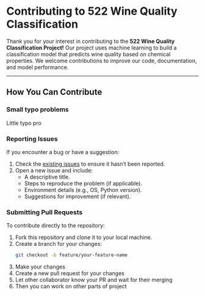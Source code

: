 # Contributing to 522 Wine Quality Classification

Thank you for your interest in contributing to the **522 Wine Quality Classification Project!** Our project uses machine learning to build a classification model that predicts wine quality based on chemical properties. We welcome contributions to improve our code, documentation, and model performance.

---

## How You Can Contribute

### Small typo problems
Little typo pro

### Reporting Issues
If you encounter a bug or have a suggestion:
1. Check the [existing issues](https://github.com/UBC-MDS/522-wine-quality-32/issues) to ensure it hasn’t been reported.
2. Open a new issue and include:
   - A descriptive title.
   - Steps to reproduce the problem (if applicable).
   - Environment details (e.g., OS, Python version).
   - Suggestions for improvement (if relevant).

### Submitting Pull Requests
To contribute directly to the repository:
1. Fork this repository and clone it to your local machine.
2. Create a branch for your changes:
   ```bash
   git checkout -b feature/your-feature-name
3. Make your changes
4. Create a new pull request for your changes
5. Let other collaborator know your PR and wait for their merging
6. Then you can work on other parts of project